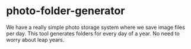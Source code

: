 # photo-folder-generator
We have a really simple photo storage system where we save image files per day. This tool generates folders for every day of a year. No need to worry about leap years.
